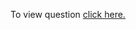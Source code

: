 To view question <a href="https://leetcode.com/problems/next-greater-element-i/" target="_blank">click here.</a>